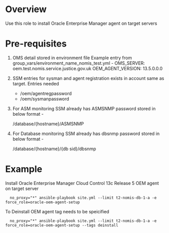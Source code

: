# Overview

Use this role to install Oracle Enterprise Manager agent on target servers 
# Pre-requisites
 
  1. OMS detail stored in environment file 
     Example entry from group_vars/environment_name_nomis_test.yml - 
      OMS_SERVER: oem.test.nomis.service.justice.gov.uk
      OEM_AGENT_VERSION: 13.5.0.0.0

  2. SSM entries for sysman and agent registration exists in account same as target. 
      Entries needed 
        - /oem/agentregpassword 
        - /oem/sysmanpassword

      
  2. For ASM monitoring SSM already has ASMSNMP password stored in below format - 

      /database/{hostname}/ASMSNMP

  3. For Database monitoring SSM already has dbsnmp password stored in below format - 

      /database/{hostname}/{db sid}/dbsnmp

# Example

Install Oracle Enterprise Manager Cloud Control 13c Release 5 OEM agent on target server

```
  no_proxy="*" ansible-playbook site.yml --limit t2-nomis-db-1-a -e force_role=oracle-oem-agent-setup
```

To Deinstall OEM agent tag needs to be speicified 
```
  no_proxy="*" ansible-playbook site.yml --limit t2-nomis-db-1-a -e force_role=oracle-oem-agent-setup --tags deinstall
```